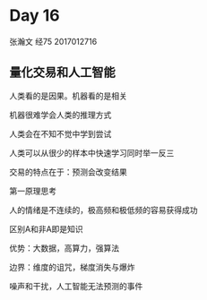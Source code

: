 # Day 16

张瀚文 经75 2017012716

## 量化交易和人工智能

人类看的是因果。机器看的是相关

机器很难学会人类的推理方式

人类会在不知不觉中学到尝试

人类可以从很少的样本中快速学习同时举一反三

交易的特点在于：预测会改变结果

第一原理思考

人的情绪是不连续的，极高频和极低频的容易获得成功

区别A和非A即是知识

优势：大数据，高算力，强算法

边界：维度的诅咒，梯度消失与爆炸

噪声和干扰，人工智能无法预测的事件